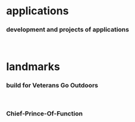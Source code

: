 # applications
### development and projects of applications

<br>

# landmarks
### build for Veterans Go Outdoors

<br>

### Chief-Prince-Of-Function
